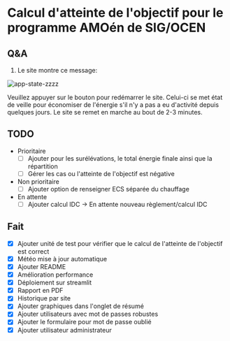 # Calcul d'atteinte de l'objectif pour le programme AMOén de SIG/OCEN

## Q&A

  1) Le site montre ce message:

  ![app-state-zzzz](https://github.com/denisiglesiasgarcia/amoen_calcul_objectif_dashboard/assets/71026758/5f276733-7539-4e34-a0b1-f8ecc200961c)
  
  Veuillez appuyer sur le bouton pour redémarrer le site. Celui-ci se met état de veille pour économiser de l'énergie s'il n'y a pas a eu d'activité depuis quelques jours. Le site se remet en marche au bout de 2-3 minutes.

## TODO

- Prioritaire
  - [ ] Ajouter pour les surélévations, le total énergie finale ainsi que la répartition
  - [ ] Gérer les cas ou l'atteinte de l'objectif est négative

- Non prioritaire
  - [ ] Ajouter option de renseigner ECS séparée du chauffage

- En attente
  - [ ] Ajouter calcul IDC → En attente nouveau règlement/calcul IDC  

## Fait

- [x] Ajouter unité de test pour vérifier que le calcul de l'atteinte de l'objectif est correct
- [x] Météo mise à jour automatique
- [x] Ajouter README
- [x] Amélioration performance
- [x] Déploiement sur streamlit
- [x] Rapport en PDF
- [x] Historique par site
- [x] Ajouter graphiques dans l'onglet de résumé
- [x] Ajouter utilisateurs avec mot de passes robustes
- [x] Ajouter le formulaire pour mot de passe oublié
- [X] Ajouter utilisateur administrateur
